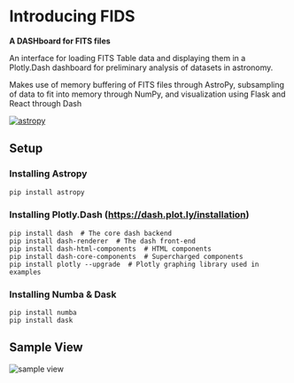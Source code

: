 # Introducing FIDS 
**A DASHboard for FITS files**

An interface for loading FITS Table data and displaying them in a Plotly.Dash dashboard for preliminary analysis of datasets in astronomy. 

Makes use of memory buffering of FITS files through AstroPy, subsampling of data to fit into memory through NumPy, and visualization using Flask and React through Dash

[![astropy](http://img.shields.io/badge/powered%20by-AstroPy-orange.svg?style=flat)](http://www.astropy.org/)

## Setup
### Installing Astropy
```cmd
pip install astropy
```

### Installing Plotly.Dash  (https://dash.plot.ly/installation)
```pip
pip install dash  # The core dash backend
pip install dash-renderer  # The dash front-end
pip install dash-html-components  # HTML components
pip install dash-core-components  # Supercharged components
pip install plotly --upgrade  # Plotly graphing library used in examples
```

### Installing Numba & Dask
```pip
pip install numba
pip install dask
```

## Sample View
![sample view](https://github.com/the-rccg/FITS_dashboard/blob/master/assets/img/FIDS_screenshot.png)

